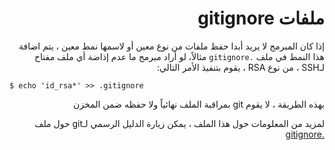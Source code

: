 <div dir="rtl">

# ملفات gitignore

إذا كان المبرمج لا يريد أبدا حفظ ملفات من نوع معين أو لاسمها نمط معين ، يتم اضافة هذا النمط في ملف `.gitignore`
مثالاً، لو أراد مبرمج ما عدم إذاضة أي ملف مفتاح لـSSH ، من نوع RSA ، يقوم بتنفيذ الأمر التالي:

<div dir="ltr">

`$ echo 'id_rsa*' >> .gitignore `

</div>
بهذه الطريقة ، لا يقوم git بمراقبة الملف نهائياً ولا حفظه ضمن المخزن

لمزيد من المعلومات حول هذا الملف ، يمكن زيارة الدليل الرسمي لـgit حول ملف
[.gitignore](https://git-scm.com/docs/gitignore)

</div>